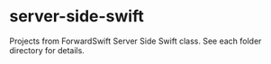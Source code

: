 # server-side-swift

Projects from ForwardSwift Server Side Swift class. See each folder directory for details.

